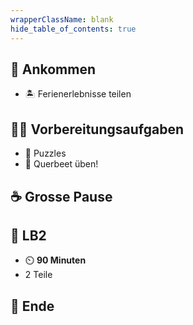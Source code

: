 ```yaml
---
wrapperClassName: blank
hide_table_of_contents: true
---
```


<Timeline title="Woche 9">
<Event time="12:45">

## 🤗 Ankommen

- :desert_island: Ferienerlebnisse teilen

</Event>
<Event time="13:00">

## :student: Vorbereitungsaufgaben

- :jigsaw: Puzzles
- :bee: Querbeet üben!

</Event>
<Event time="14:20">

## :coffee: Grosse Pause

</Event>
<Event time="14:40">

## :checkered_flag: LB2

- :timer_clock: **90 Minuten**
- 2 Teile

</Event>
<Event time="16:15">

## :ferris_wheel: Ende

</Event>
</Timeline>
